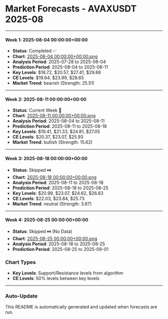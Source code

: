 # Market Forecasts - AVAXUSDT 2025-08

---

#### Week 1: 2025-08-04 00:00:00+00:00
- **Status**: Completed ✅
- **Chart**: <a href="./2025-08-04 00:00:00+00:00.png">2025-08-04 00:00:00+00:00.png</a>
- **Analysis Period**: 2025-07-28 to 2025-08-04
- **Prediction Period**: 2025-08-04 to 2025-08-11
- **Key Levels**: $18.72, $20.57, $27.41, $29.88
- **CE Levels**: $19.64, $23.99, $28.65
- **Market Trend**: bearish (Strength: 25.51)

---

#### Week 2: 2025-08-11 00:00:00+00:00
- **Status**: Current Week 🔄
- **Chart**: <a href="./2025-08-11 00:00:00+00:00.png">2025-08-11 00:00:00+00:00.png</a>
- **Analysis Period**: 2025-08-04 to 2025-08-11
- **Prediction Period**: 2025-08-11 to 2025-08-18
- **Key Levels**: $19.41, $21.33, $24.81, $27.05
- **CE Levels**: $20.37, $23.07, $25.93
- **Market Trend**: bullish (Strength: 15.62)

---

#### Week 3: 2025-08-18 00:00:00+00:00
- **Status**: Skipped ⏭️
- **Chart**: <a href="./2025-08-18 00:00:00+00:00.png">2025-08-18 00:00:00+00:00.png</a>
- **Analysis Period**: 2025-08-11 to 2025-08-18
- **Prediction Period**: 2025-08-18 to 2025-08-25
- **Key Levels**: $20.99, $23.07, $24.62, $26.83
- **CE Levels**: $22.03, $23.84, $25.73
- **Market Trend**: neutral (Strength: 3.67)

---

#### Week 4: 2025-08-25 00:00:00+00:00
- **Status**: Skipped ⏭️ (No Data)
- **Chart**: <a href="./2025-08-25 00:00:00+00:00.png">2025-08-25 00:00:00+00:00.png</a>
- **Analysis Period**: 2025-08-18 to 2025-08-25
- **Prediction Period**: 2025-08-25 to 2025-09-01

### Chart Types

- **Key Levels**: Support/Resistance levels from algorithm
- **CE Levels**: 50% levels between key levels

---

### Auto-Update

This README is automatically generated and updated when forecasts are run.

